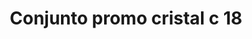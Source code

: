 ---
title: Conjunto promo cristal c 18
date: 
draft: false

# descripcion
description : Conjunto de cadena y dije con cristal. Largo de cadena 40, 45 o 50 cm a elección

materials: Plata 925

color: 

dimensions: 

code: 06-26-0761

type: "Conjuntos"

categories: []

price: $3.270,00

price_eftvo: $2.780,00

# Images
# first image will be shown in the product page
images:
  # - image: "images/path_to_image"
  # La ubicacion de las imagenes es imagenes/Conjuntos/Conjuntos.Cadena y Dije/06-26-0761-conjunto-promo-cristal-c-18
  - image: "./images/conjuntos/cadena_y_dije/06-26-0761-conjunto-promo-cristal-c-18.jpg"
---